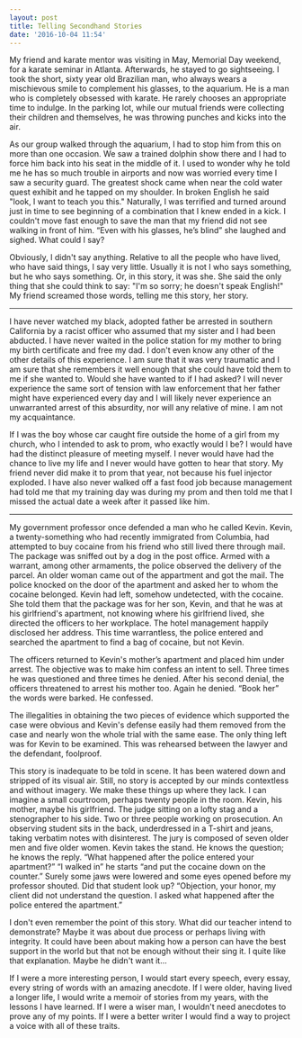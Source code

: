 ```yaml
---
layout: post
title: Telling Secondhand Stories
date: '2016-10-04 11:54'
---
```


My friend and karate mentor was visiting in May, Memorial Day weekend, for a karate seminar in Atlanta. Afterwards, he stayed to go sightseeing. I took the short, sixty year old Brazilian man, who always wears a mischievous smile to complement his glasses, to the aquarium. He is a man who is completely obsessed with karate. He rarely chooses an appropriate time to indulge. In the parking lot, while our mutual friends were collecting their children and themselves, he was throwing punches and kicks into the air.

As our group walked through the aquarium, I had to stop him from this on more than one occasion. We saw a trained dolphin show there and I had to force him back into his seat in the middle of it. I used to wonder why he told me he has so much trouble in airports and now was worried every time I saw a security guard. The greatest shock came when near the cold water quest exhibit and he tapped on my shoulder. In broken English he said "look, I want to teach you this." Naturally, I was terrified and turned around just in time to see beginning of a combination that I knew ended in a kick. I couldn't move fast enough to save the man that my friend did not see walking in front of him. “Even with his glasses, he’s blind” she laughed and sighed. What could I say?

Obviously, I didn't say anything. Relative to all the people who have lived, who have said things, I say very little. Usually it is not I who says something, but he who says something. Or, in this story, it was she. She said the only thing that she could think to say: "I'm so sorry; he doesn't speak English!" My friend screamed those words, telling me this story, her story.


---


I have never watched my black, adopted father be arrested in southern California by a racist officer who assumed that my sister and I had been abducted. I have never waited in the police station for my mother to bring my birth certificate and free my dad. I don't even know any other of the other details of this experience. I am sure that it was very traumatic and I am sure that she remembers it well enough that she could have told them to me if she wanted to. Would she have wanted to if I had asked? I will never experience the same sort of tension with law enforcement that her father might have experienced every day and I will likely never experience an unwarranted arrest of this absurdity, nor will any relative of mine. I am not my acquaintance.

If I was the boy whose car caught fire outside the home of a girl from my church, who I intended to ask to prom, who exactly would I be? I would have had the distinct pleasure of meeting myself. I never would have had the chance to live my life and I never would have gotten to hear that story. My friend never did make it to prom that year, not because his fuel injector exploded. I have also never walked off a fast food job because management had told me that my training day was during my prom and then told me that I missed the actual date a week after it passed like him.


---


My government professor once defended a man who he called Kevin. Kevin, a twenty-something who had recently immigrated from Columbia, had attempted to buy cocaine from his friend who still lived there through mail. The package was sniffed out by a dog in the post office. Armed with a warrant, among other armaments, the police observed the delivery of the parcel. An older woman came out of the appartment and got the mail. The police knocked on the door of the apartment and asked her to whom the cocaine belonged. Kevin had left, somehow undetected, with the cocaine. She told them that the package was for her son, Kevin, and that he was at his girlfriend's apartment, not knowing where his girlfriend lived, she directed the officers to her workplace. The hotel management happily disclosed her address. This time warrantless, the police entered and searched the apartment to find a bag of cocaine, but not Kevin.

The officers returned to Kevin's mother’s apartment and placed him under arrest. The objective was to make him confess an intent to sell. Three times he was questioned and three times he denied. After his second denial, the officers threatened to arrest his mother too. Again he denied. “Book her” the words were barked. He confessed.

The illegalities in obtaining the two pieces of evidence which supported the case were obvious and Kevin's defense easily had them removed from the case and nearly won the whole trial with the same ease. The only thing left was for Kevin to be examined. This was rehearsed between the lawyer and the defendant, foolproof.

This story is inadequate to be told in scene. It has been watered down and stripped of its visual air. Still, no story is accepted by our minds contextless and without imagery. We make these things up where they lack. I can imagine a small courtroom, perhaps twenty people in the room. Kevin, his mother, maybe his girlfriend. The judge sitting on a lofty stag and a stenographer to his side. Two or three people working on prosecution. An observing student sits in the back, underdressed in a T-shirt and jeans, taking verbatim notes with disinterest. The jury is composed of seven older men and five older women. Kevin takes the stand. He knows the question; he knows the reply. “What happened after the police entered your apartment?” “I walked in” he starts “and put the cocaine down on the counter.” Surely some jaws were lowered and some eyes opened before my professor shouted. Did that student look up? “Objection, your honor, my client did not understand the question. I asked what happened after the police entered the apartment.”

I don't even remember the point of this story. What did our teacher intend to demonstrate? Maybe it was about due process or perhaps living with integrity. It could have been about making how a person can have the best support in the world but that not be enough without their sing it. I quite like that explanation. Maybe he didn't want it...

If I were a more interesting person, I would start every speech, every essay, every string of words with an amazing anecdote. If I were older, having lived a longer life, I would write a memoir of stories from my years, with the lessons I have learned. If I were a wiser man, I wouldn't need anecdotes to prove any of my points. If I were a better writer I would find a way to project a voice with all of these traits.
